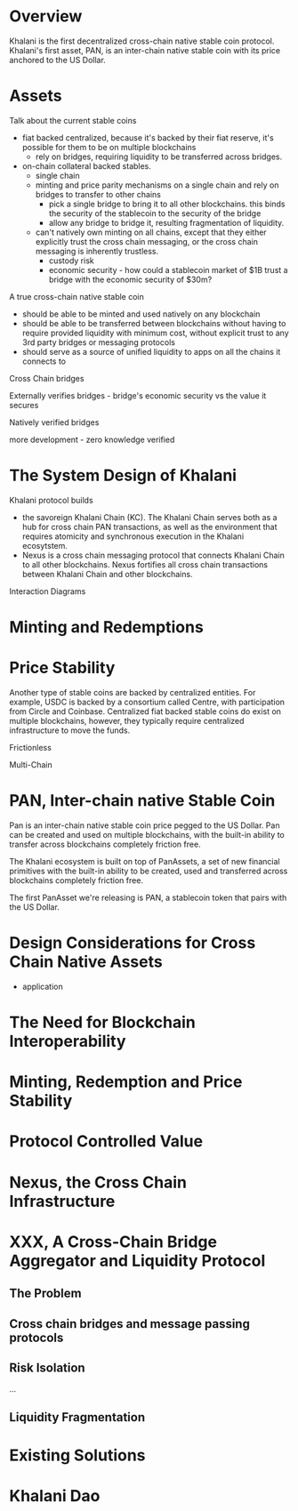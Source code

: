 # Overview

Khalani is the first decentralized cross-chain native stable coin protocol. Khalani's first asset, PAN, is an inter-chain native stable coin with its price anchored to the US Dollar.

# Assets

Talk about the current stable coins

- fiat backed centralized, because it's backed by their fiat reserve, it's possible for them to be on multiple blockchains
    - rely on bridges, requiring liquidity to be transferred across bridges.
- on-chain collateral backed stables.
    - single chain
    - minting and price parity mechanisms on a single chain and rely on bridges to transfer to other chains
        - pick a single bridge to bring it to all other blockchains. this binds the security of the stablecoin to the security of the bridge
        - allow any bridge to bridge it, resulting fragmentation of liquidity.
    - can't natively own minting on all chains, except that they either explicitly trust the cross chain messaging, or the cross chain messaging is inherently trustless.
        - custody risk
        - economic security - how could a stablecoin market of $1B trust a bridge with the economic security of $30m?


A true cross-chain native stable coin

- should be able to be minted and used natively on any blockchain
- should be able to be transferred between blockchains without having to require provided liquidity with minimum cost, without explicit trust to any 3rd party bridges or messaging protocols
- should serve as a source of unified liquidity to apps on all the chains it connects to


Cross Chain bridges

Externally verifies bridges
    - bridge's economic security vs the value it secures

Natively verified bridges



more development - zero knowledge verified 



# The System Design of Khalani

Khalani protocol builds

- the savoreign Khalani Chain (KC). The Khalani Chain serves both as a hub for cross chain PAN transactions, as well as the environment that requires atomicity and synchronous execution in the Khalani ecosytstem.
- Nexus is a cross chain messaging protocol that connects Khalani Chain to all other blockchains. Nexus fortifies all cross chain transactions between Khalani Chain and other blockchains.


Interaction Diagrams


# Minting and Redemptions

# Price Stability




Another type of stable coins are backed by centralized entities. For example, USDC is backed by a consortium called Centre, with participation from Circle and Coinbase. Centralized fiat backed stable coins do exist on multiple blockchains, however, they typically require centralized infrastructure to move the funds.

Frictionless


Multi-Chain 

# PAN, Inter-chain native Stable Coin

Pan is an inter-chain native stable coin price pegged to the US Dollar. Pan can be created and used on multiple blockchains, with the built-in ability to transfer across blockchains completely friction free.

The Khalani ecosystem is built on top of PanAssets, a set of new financial primitives with the built-in ability to be created, used and transferred across blockchains completely friction free.

The first PanAsset we're releasing is PAN, a stablecoin token that pairs with the US Dollar.

# Design Considerations for Cross Chain Native Assets

- application 

# The Need for Blockchain Interoperability

# Minting, Redemption and Price Stability

# Protocol Controlled Value

# Nexus, the Cross Chain Infrastructure

# XXX, A Cross-Chain Bridge Aggregator and Liquidity Protocol

## The Problem

## Cross chain bridges and message passing protocols

## Risk Isolation
...
## Liquidity Fragmentation

# Existing Solutions

# Khalani Dao
